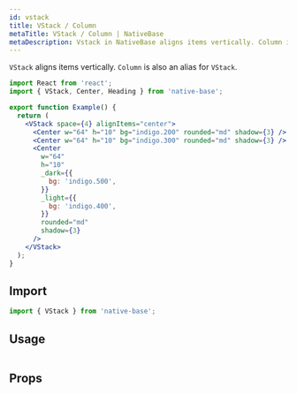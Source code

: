 ```yaml
---
id: vstack
title: VStack / Column
metaTitle: VStack / Column | NativeBase
metaDescription: Vstack in NativeBase aligns items vertically. Column is an alias for Vstack. You can learn more about the usage of Vstack/Column component in this document.
---
```


`VStack` aligns items vertically. `Column` is also an alias for `VStack`.

```jsx isShowcase
import React from 'react';
import { VStack, Center, Heading } from 'native-base';

export function Example() {
  return (
    <VStack space={4} alignItems="center">
      <Center w="64" h="10" bg="indigo.200" rounded="md" shadow={3} />
      <Center w="64" h="10" bg="indigo.300" rounded="md" shadow={3} />
      <Center
        w="64"
        h="10"
        _dark={{
          bg: 'indigo.500',
        }}
        _light={{
          bg: 'indigo.400',
        }}
        rounded="md"
        shadow={3}
      />
    </VStack>
  );
}
```

## Import

```jsx
import { VStack } from 'native-base';
```

## Usage

```ComponentSnackPlayer path=components,primitives,VStack,basic.tsx

```

## Props

```ComponentPropTable path=primitives,Stack,VStack.tsx

```
